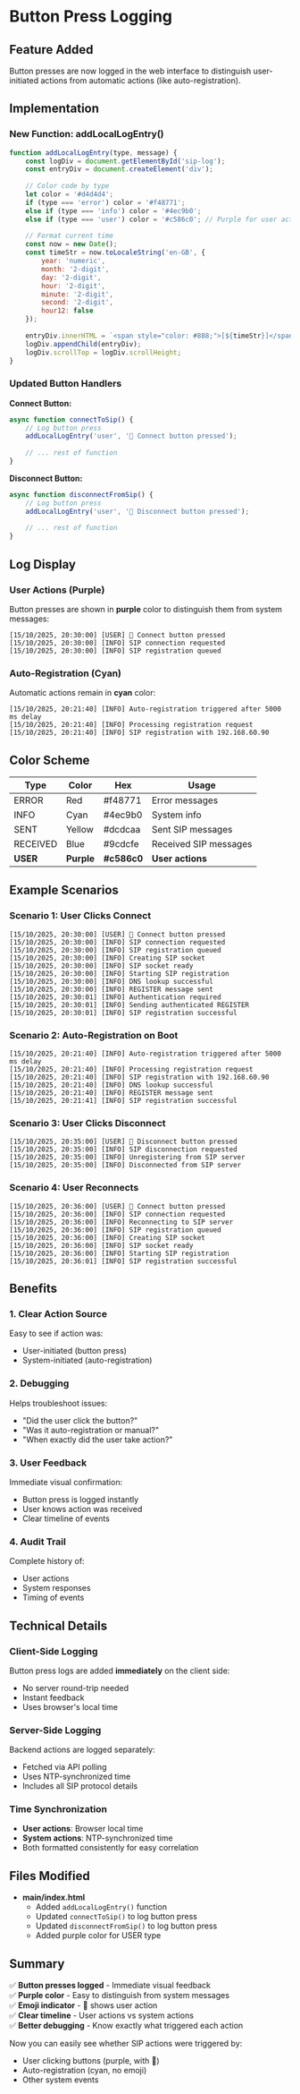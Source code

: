 # Button Press Logging

## Feature Added

Button presses are now logged in the web interface to distinguish user-initiated actions from automatic actions (like auto-registration).

## Implementation

### New Function: addLocalLogEntry()

```javascript
function addLocalLogEntry(type, message) {
    const logDiv = document.getElementById('sip-log');
    const entryDiv = document.createElement('div');
    
    // Color code by type
    let color = '#d4d4d4';
    if (type === 'error') color = '#f48771';
    else if (type === 'info') color = '#4ec9b0';
    else if (type === 'user') color = '#c586c0'; // Purple for user actions
    
    // Format current time
    const now = new Date();
    const timeStr = now.toLocaleString('en-GB', { 
        year: 'numeric', 
        month: '2-digit', 
        day: '2-digit',
        hour: '2-digit', 
        minute: '2-digit', 
        second: '2-digit',
        hour12: false 
    });
    
    entryDiv.innerHTML = `<span style="color: #888;">[${timeStr}]</span> <span style="color: ${color};">[${type.toUpperCase()}]</span> ${escapeHtml(message)}`;
    logDiv.appendChild(entryDiv);
    logDiv.scrollTop = logDiv.scrollHeight;
}
```

### Updated Button Handlers

**Connect Button:**
```javascript
async function connectToSip() {
    // Log button press
    addLocalLogEntry('user', '🔘 Connect button pressed');
    
    // ... rest of function
}
```

**Disconnect Button:**
```javascript
async function disconnectFromSip() {
    // Log button press
    addLocalLogEntry('user', '🔘 Disconnect button pressed');
    
    // ... rest of function
}
```

## Log Display

### User Actions (Purple)

Button presses are shown in **purple** color to distinguish them from system messages:

```
[15/10/2025, 20:30:00] [USER] 🔘 Connect button pressed
[15/10/2025, 20:30:00] [INFO] SIP connection requested
[15/10/2025, 20:30:00] [INFO] SIP registration queued
```

### Auto-Registration (Cyan)

Automatic actions remain in **cyan** color:

```
[15/10/2025, 20:21:40] [INFO] Auto-registration triggered after 5000 ms delay
[15/10/2025, 20:21:40] [INFO] Processing registration request
[15/10/2025, 20:21:40] [INFO] SIP registration with 192.168.60.90
```

## Color Scheme

| Type | Color | Hex | Usage |
|------|-------|-----|-------|
| ERROR | Red | #f48771 | Error messages |
| INFO | Cyan | #4ec9b0 | System info |
| SENT | Yellow | #dcdcaa | Sent SIP messages |
| RECEIVED | Blue | #9cdcfe | Received SIP messages |
| **USER** | **Purple** | **#c586c0** | **User actions** |

## Example Scenarios

### Scenario 1: User Clicks Connect

```
[15/10/2025, 20:30:00] [USER] 🔘 Connect button pressed
[15/10/2025, 20:30:00] [INFO] SIP connection requested
[15/10/2025, 20:30:00] [INFO] SIP registration queued
[15/10/2025, 20:30:00] [INFO] Creating SIP socket
[15/10/2025, 20:30:00] [INFO] SIP socket ready
[15/10/2025, 20:30:00] [INFO] Starting SIP registration
[15/10/2025, 20:30:00] [INFO] DNS lookup successful
[15/10/2025, 20:30:00] [INFO] REGISTER message sent
[15/10/2025, 20:30:01] [INFO] Authentication required
[15/10/2025, 20:30:01] [INFO] Sending authenticated REGISTER
[15/10/2025, 20:30:01] [INFO] SIP registration successful
```

### Scenario 2: Auto-Registration on Boot

```
[15/10/2025, 20:21:40] [INFO] Auto-registration triggered after 5000 ms delay
[15/10/2025, 20:21:40] [INFO] Processing registration request
[15/10/2025, 20:21:40] [INFO] SIP registration with 192.168.60.90
[15/10/2025, 20:21:40] [INFO] DNS lookup successful
[15/10/2025, 20:21:40] [INFO] REGISTER message sent
[15/10/2025, 20:21:41] [INFO] SIP registration successful
```

### Scenario 3: User Clicks Disconnect

```
[15/10/2025, 20:35:00] [USER] 🔘 Disconnect button pressed
[15/10/2025, 20:35:00] [INFO] SIP disconnection requested
[15/10/2025, 20:35:00] [INFO] Unregistering from SIP server
[15/10/2025, 20:35:00] [INFO] Disconnected from SIP server
```

### Scenario 4: User Reconnects

```
[15/10/2025, 20:36:00] [USER] 🔘 Connect button pressed
[15/10/2025, 20:36:00] [INFO] SIP connection requested
[15/10/2025, 20:36:00] [INFO] Reconnecting to SIP server
[15/10/2025, 20:36:00] [INFO] SIP registration queued
[15/10/2025, 20:36:00] [INFO] Creating SIP socket
[15/10/2025, 20:36:00] [INFO] SIP socket ready
[15/10/2025, 20:36:00] [INFO] Starting SIP registration
[15/10/2025, 20:36:01] [INFO] SIP registration successful
```

## Benefits

### 1. Clear Action Source
Easy to see if action was:
- User-initiated (button press)
- System-initiated (auto-registration)

### 2. Debugging
Helps troubleshoot issues:
- "Did the user click the button?"
- "Was it auto-registration or manual?"
- "When exactly did the user take action?"

### 3. User Feedback
Immediate visual confirmation:
- Button press is logged instantly
- User knows action was received
- Clear timeline of events

### 4. Audit Trail
Complete history of:
- User actions
- System responses
- Timing of events

## Technical Details

### Client-Side Logging

Button press logs are added **immediately** on the client side:
- No server round-trip needed
- Instant feedback
- Uses browser's local time

### Server-Side Logging

Backend actions are logged separately:
- Fetched via API polling
- Uses NTP-synchronized time
- Includes all SIP protocol details

### Time Synchronization

- **User actions**: Browser local time
- **System actions**: NTP-synchronized time
- Both formatted consistently for easy correlation

## Files Modified

- **main/index.html**
  - Added `addLocalLogEntry()` function
  - Updated `connectToSip()` to log button press
  - Updated `disconnectFromSip()` to log button press
  - Added purple color for USER type

## Summary

✅ **Button presses logged** - Immediate visual feedback  
✅ **Purple color** - Easy to distinguish from system messages  
✅ **Emoji indicator** - 🔘 shows user action  
✅ **Clear timeline** - User actions vs system actions  
✅ **Better debugging** - Know exactly what triggered each action  

Now you can easily see whether SIP actions were triggered by:
- User clicking buttons (purple, with 🔘)
- Auto-registration (cyan, no emoji)
- Other system events

